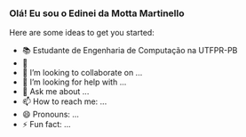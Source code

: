 ### Olá! Eu sou o Edinei da Motta Martinello

Here are some ideas to get you started:
- 📚 Estudante de Engenharia de Computação na UTFPR-PB
- 🌱 
- 👯 I’m looking to collaborate on ...
- 🤔 I’m looking for help with ...
- 💬 Ask me about ...
- 📫 How to reach me: ...
- 😄 Pronouns: ...
- ⚡ Fun fact: ...
